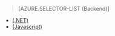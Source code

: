 > [AZURE.SELECTOR-LIST (Backend)]
- [(.NET)](/en-us/documentation/articles/mobile-services-dotnet-backend-schedule-recurring-tasks/)
- [(Javascript)](/en-us/documentation/articles/mobile-services-schedule-recurring-tasks/)
<!--HONumber=27-->
